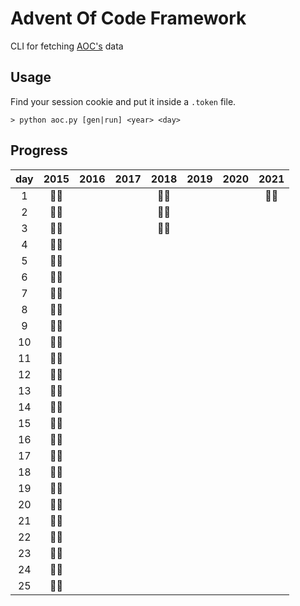 # Advent Of Code Framework

CLI for fetching [AOC's](https://adventofcode.com/about) data

## Usage

Find your session cookie and put it inside a `.token` file.

```
> python aoc.py [gen|run] <year> <day>
```

## Progress

| day | 2015 | 2016 | 2017 | 2018 | 2019 | 2020 | 2021 |
| :-: | :--: | :--: | :--: | :--: | :--: | :--: | :--: |
|  1  | 🌟🌟 |      |      | 🌟🌟 |      |      | 🌟🌟 |
|  2  | 🌟🌟 |      |      | 🌟🌟 |      |      |      |
|  3  | 🌟🌟 |      |      | 🌟🌟 |      |      |      |
|  4  | 🌟🌟 |      |      |      |      |      |      |
|  5  | 🌟🌟 |      |      |      |      |      |      |
|  6  | 🌟🌟 |      |      |      |      |      |      |
|  7  | 🌟🌟 |      |      |      |      |      |      |
|  8  | 🌟🌟 |      |      |      |      |      |      |
|  9  | 🌟🌟 |      |      |      |      |      |      |
| 10  | 🌟🌟 |      |      |      |      |      |      |
| 11  | 🌟🌟 |      |      |      |      |      |      |
| 12  | 🌟🌟 |      |      |      |      |      |      |
| 13  | 🌟🌟 |      |      |      |      |      |      |
| 14  | 🌟🌟 |      |      |      |      |      |      |
| 15  | 🌟🌟 |      |      |      |      |      |      |
| 16  | 🌟🌟 |      |      |      |      |      |      |
| 17  | 🌟🌟 |      |      |      |      |      |      |
| 18  | 🌟🌟 |      |      |      |      |      |      |
| 19  | 🌟🌟 |      |      |      |      |      |      |
| 20  | 🌟🌟 |      |      |      |      |      |      |
| 21  | 🌟🌟 |      |      |      |      |      |      |
| 22  | 🌟🌟 |      |      |      |      |      |      |
| 23  | 🌟🌟 |      |      |      |      |      |      |
| 24  | 🌟🌟 |      |      |      |      |      |      |
| 25  | 🌟🌟 |      |      |      |      |      |      |
